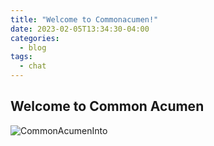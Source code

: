 ```yaml
---
title: "Welcome to Commonacumen!"
date: 2023-02-05T13:34:30-04:00
categories:
  - blog
tags:
  - chat
---
```


## Welcome to Common Acumen

![CommonAcumenInto]()




